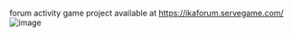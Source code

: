 forum activity game project
available at https://ikaforum.servegame.com/
![image](https://github.com/user-attachments/assets/967e143e-d385-4525-98b8-621a60c8f376)
